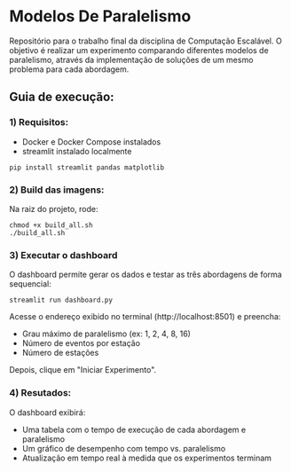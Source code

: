 # Modelos De Paralelismo
Repositório para o trabalho final da disciplina de Computação Escalável. O objetivo é realizar um experimento comparando diferentes modelos de paralelismo, através da implementação de soluções de um mesmo problema para cada abordagem.

## Guia de execução:

### 1) Requisitos: 

- Docker e Docker Compose instalados
- streamlit instalado localmente
  
 ```
 pip install streamlit pandas matplotlib
 ```

 ### 2) Build das imagens:

 Na raiz do projeto, rode:
 ```
chmod +x build_all.sh
./build_all.sh
 ```

 ### 3) Executar o dashboard
 O dashboard permite gerar os dados e testar as três abordagens de forma sequencial:
  ```
 streamlit run dashboard.py

 ```
 Acesse o endereço exibido no terminal (http://localhost:8501) e preencha:

 - Grau máximo de paralelismo (ex: 1, 2, 4, 8, 16)
 - Número de eventos por estação
 - Número de estações
  
Depois, clique em "Iniciar Experimento".

### 4) Resutados:

O dashboard exibirá:

- Uma tabela com o tempo de execução de cada abordagem e paralelismo
- Um gráfico de desempenho com tempo vs. paralelismo
- Atualização em tempo real à medida que os experimentos terminam
